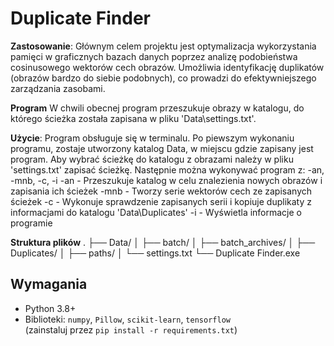 # Duplicate Finder

**Zastosowanie**: Głównym celem projektu jest optymalizacja wykorzystania pamięci w graficznych bazach danych poprzez analizę podobieństwa cosinusowego wektorów cech obrazów. Umożliwia identyfikację duplikatów (obrazów bardzo do siebie podobnych), co prowadzi do efektywniejszego zarządzania zasobami.

**Program** W chwili obecnej program przeszukuje obrazy w katalogu, do którego ścieżka została zapisana w pliku 'Data\settings.txt'. 

**Użycie**: Program obsługuje się w terminalu. Po piewszym wykonaniu programu, zostaje utworzony katalog Data, w miejscu gdzie zapisany jest program. Aby wybrać ścieżkę do katalogu z obrazami należy w pliku 'settings.txt' zapisać ścieżkę.
Następnie można wykonywać program z: -an, -mnb, -c, -i
-an - Przeszukuje katalog w celu znalezienia nowych obrazów i zapisania ich ścieżek
-mnb - Tworzy serie wektorów cech ze zapisanych ścieżek
-c - Wykonuje sprawdzenie zapisanych serii i kopiuje duplikaty z informacjami do katalogu 'Data\Duplicates'
-i - Wyświetla informacje o programie

**Struktura plików**
.
├── Data/
│   ├── batch/
│   ├── batch_archives/
│   ├── Duplicates/
│   ├── paths/
│   └── settings.txt
└── Duplicate Finder.exe

## Wymagania
- Python 3.8+
- Biblioteki: `numpy`, `Pillow`, `scikit-learn`, `tensorflow`  
  (zainstaluj przez `pip install -r requirements.txt`)